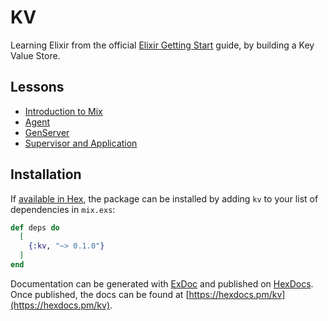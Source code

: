 # KV

Learning Elixir from the official [Elixir Getting Start](https://elixir-lang.org/getting-started/mix-otp/introduction-to-mix.html) guide, by building a Key Value Store.

## Lessons

* [Introduction to Mix](https://elixir-lang.org/getting-started/mix-otp/introduction-to-mix.html)
* [Agent](https://elixir-lang.org/getting-started/mix-otp/agent.html)
* [GenServer](https://elixir-lang.org/getting-started/mix-otp/genserver.html)
* [Supervisor and Application](https://elixir-lang.org/getting-started/mix-otp/supervisor-and-application.html)


## Installation

If [available in Hex](https://hex.pm/docs/publish), the package can be installed
by adding `kv` to your list of dependencies in `mix.exs`:

```elixir
def deps do
  [
    {:kv, "~> 0.1.0"}
  ]
end
```

Documentation can be generated with [ExDoc](https://github.com/elixir-lang/ex_doc)
and published on [HexDocs](https://hexdocs.pm). Once published, the docs can
be found at [https://hexdocs.pm/kv](https://hexdocs.pm/kv).

